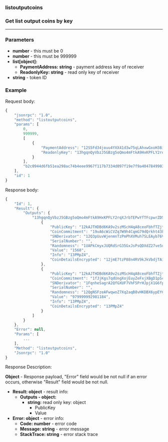 ### listoutputcoins
### Get list output coins by key
---
### Parameters

- **number** - this must be 0
- **number** - this must be 999999
- **list[object]:**
    - **PaymentAddress: string** - payment address key of receiver
    - **ReadonlyKey: string** - read only key of receiver
- **string** - token ID

### Example

Request body:
```javascript
{
    "jsonrpc": "1.0",
    "method": "listoutputcoins",
    "params": [
        0,
        999999,
        [
            {
                "PaymentAddress": "12S5Fd34jouu4YXX41d3w75qLAhxwGxoH38imtAwDuUDK219PVZnZNamo8vwtx6CJc7SrxHnqWm3UqG9RyrB4FKr6YrKELaKhLkYC8u",
                "ReadonlyKey": "13hgqnQyVbzJ5GBzg5oQmo4mFtkA9HxKPFLY2rqXJrbTEPwYfTFcpwrZDSCJeENUwcMy7ENessUeaDXkhc6j852wTPN9jiSJSjd53JG"
            }
        ],
        "b2c0944d6fb51ea298ac74b4eee9967f117b7334d097f19e7f9a404784990329"
    ],
    "id": 1
}
```
Response body:
```javascript
{
    "Id": 1,
    "Result": {
        "Outputs": {
            "13hgqnQyVbzJ5GBzg5oQmo4mFtkA9HxKPFLY2rqXJrbTEPwYfTFcpwrZDSCJeENUwcMy7ENessUeaDXkhc6j852wTPN9jiSJSjd53JG": [
                {
                    "PublicKey": "12kAJTHDBd6KA9v2szMScH4qA8ceoFbhfTZjtTUwhgQy9wYDSqP",
                    "CoinCommitment": "19vA6cWiCVZq7W9h4CqmG79dQrkht43karbxztcekeFKh2uumz",
                    "SNDerivator": "12Q3pUuvWjenmnTzPmPhXVMuh7SLEAyb76VKqHGtAxVWzyRTU59",
                    "SerialNumber": "",
                    "Randomness": "1UAPkCmyxJUQRdSrG35GxJsPsQDXdZ27ve5udomWvfoRY9JF57",
                    "Value": "1568",
                    "Info": "13PMpZ4",
                    "CoinDetailsEncrypted": "12jmE7tzP88n4RV9kJkVbdjTAikwq8QPGprCCoYV5u7LxCLyJq6oW8neGbBw5MWJamzhQj2nt4xAUrwp8yJACMUsgLJwB3t7A6DbQmi4v3t4TPU4ykuc3948TezMUUcK3MJTAYkSbXfNF2vkWetRGZKyxhyEB9vYFzt"
                },
                {
                    "PublicKey": "12kAJTHDBd6KA9v2szMScH4qA8ceoFbhfTZjtTUwhgQy9wYDSqP",
                    "CoinCommitment": "1fJjKgs7qdUngXojEuyZeFxjXBgD1pSctaURiMYNPS2hy4yf5V",
                    "SNDerivator": "1FqnheSagrA2QfGXUF7VhF5PrHJpjX1G6fpjmnZpezWPay9Y8K",
                    "SerialNumber": "",
                    "Randomness": "12QgNSFzeAFwqwoZ7Xq2aqB8vHKDBX6ypEYCAAKP3QDvJijwbK8",
                    "Value": "979999992981184",
                    "Info": "13PMpZ4",
                    "CoinDetailsEncrypted": "13PMpZ4"
                }
            ]
        }
    },
    "Error": null,
    "Params": [
        ...
    ],
    "Method": "listoutputcoins",
    "Jsonrpc": "1.0"
}
```
Response Description:

**Object** - Response payload, "Error" field would be not null if an error occurs, otherwise "Result" field would be not null.

- **Result: object** - result info:
    - **Outputs - object:**
      - **string:** read only key:  object
        - PublicKey
        - Value
- **Error: object** - error info:
    - **Code: number** - error code
    - **Message: string** - error message
    - **StackTrace: string** - error stack trace
